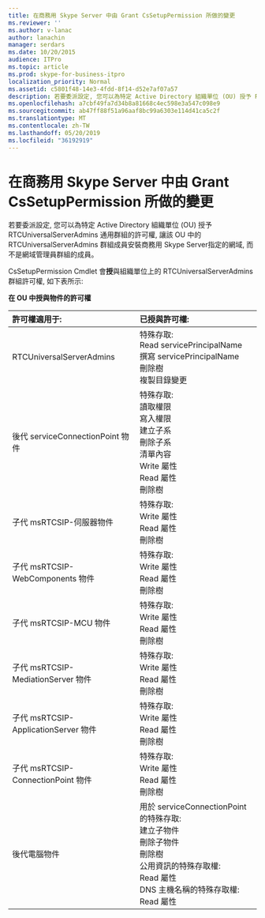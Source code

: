 ```yaml
---
title: 在商務用 Skype Server 中由 Grant CsSetupPermission 所做的變更
ms.reviewer: ''
ms.author: v-lanac
author: lanachin
manager: serdars
ms.date: 10/20/2015
audience: ITPro
ms.topic: article
ms.prod: skype-for-business-itpro
localization_priority: Normal
ms.assetid: c5801f48-14e3-4fdd-8f14-d52e7af07a57
description: 若要委派設定, 您可以為特定 Active Directory 組織單位 (OU) 授予 RTCUniversalServerAdmins 通用群組的許可權, 讓該 OU 中的 RTCUniversalServerAdmins 群組成員安裝商務用 Skype Server指定的網域, 而不是網域管理員群組的成員。
ms.openlocfilehash: a7cbf49fa7d34b8a81668c4ec598e3a547c098e9
ms.sourcegitcommit: ab47ff88f51a96aaf8bc99a6303e114d41ca5c2f
ms.translationtype: MT
ms.contentlocale: zh-TW
ms.lasthandoff: 05/20/2019
ms.locfileid: "36192919"
---
```

# <a name="changes-made-by-grant-cssetuppermission-in-skype-for-business-server"></a>在商務用 Skype Server 中由 Grant CsSetupPermission 所做的變更
 
若要委派設定, 您可以為特定 Active Directory 組織單位 (OU) 授予 RTCUniversalServerAdmins 通用群組的許可權, 讓該 OU 中的 RTCUniversalServerAdmins 群組成員安裝商務用 Skype Server指定的網域, 而不是網域管理員群組的成員。 
  
CsSetupPermission Cmdlet 會**授**與組織單位上的 RTCUniversalServerAdmins 群組許可權, 如下表所示:
  
**在 OU 中授與物件的許可權**

|**許可權適用于:**|**已授與許可權:**|
|:-----|:-----|
|RTCUniversalServerAdmins  <br/> | 特殊存取: <br/>  Read servicePrincipalName <br/>  撰寫 servicePrincipalName <br/>  刪除樹 <br/>  複製目錄變更 <br/> |
|後代 serviceConnectionPoint 物件  <br/> | 特殊存取: <br/>  讀取權限 <br/>  寫入權限 <br/>  建立子系 <br/>  刪除子系 <br/>  清單內容 <br/>  Write 屬性 <br/>  Read 屬性 <br/>  刪除樹 <br/> |
|子代 msRTCSIP-伺服器物件  <br/> | 特殊存取: <br/>  Write 屬性 <br/>  Read 屬性 <br/>  刪除樹 <br/> |
|子代 msRTCSIP-WebComponents 物件  <br/> | 特殊存取: <br/>  Write 屬性 <br/>  Read 屬性 <br/>  刪除樹 <br/> |
|子代 msRTCSIP-MCU 物件  <br/> | 特殊存取: <br/>  Write 屬性 <br/>  Read 屬性 <br/>  刪除樹 <br/> |
|子代 msRTCSIP-MediationServer 物件  <br/> | 特殊存取: <br/>  Write 屬性 <br/>  Read 屬性 <br/>  刪除樹 <br/> |
|子代 msRTCSIP-ApplicationServer 物件  <br/> | 特殊存取: <br/>  Write 屬性 <br/>  Read 屬性 <br/>  刪除樹 <br/> |
|子代 msRTCSIP-ConnectionPoint 物件  <br/> | 特殊存取: <br/>  Write 屬性 <br/>  Read 屬性 <br/>  刪除樹 <br/> |
|後代電腦物件  <br/> | 用於 serviceConnectionPoint 的特殊存取: <br/>  建立子物件 <br/>  刪除子物件 <br/>  刪除樹 <br/>  公用資訊的特殊存取權: <br/>  Read 屬性 <br/>  DNS 主機名稱的特殊存取權: <br/>  Read 屬性 <br/> |
   

